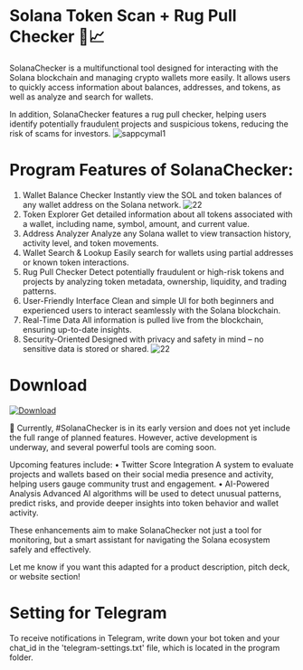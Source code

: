 # Solana Token Scan + Rug Pull Checker 🔎📈
SolanaChecker is a multifunctional tool designed for interacting with the Solana blockchain and managing crypto wallets more easily. It allows users to quickly access information about balances, addresses, and tokens, as well as analyze and search for wallets.

In addition, SolanaChecker features a rug pull checker, helping users identify potentially fraudulent projects and suspicious tokens, reducing the risk of scams for investors.
![sappcymal1](https://github.com/user-attachments/assets/058110fe-a333-4b88-97e2-84297ba59087)

# Program Features of SolanaChecker:
 1. Wallet Balance Checker
Instantly view the SOL and token balances of any wallet address on the Solana network.
![22](https://github.com/user-attachments/assets/5d225299-e5b0-4a35-bff1-62e3d154fbe0)
 2. Token Explorer
Get detailed information about all tokens associated with a wallet, including name, symbol, amount, and current value.
 3. Address Analyzer
Analyze any Solana wallet to view transaction history, activity level, and token movements.
 4. Wallet Search & Lookup
Easily search for wallets using partial addresses or known token interactions.
 5. Rug Pull Checker
Detect potentially fraudulent or high-risk tokens and projects by analyzing token metadata, ownership, liquidity, and trading patterns.
 6. User-Friendly Interface
Clean and simple UI for both beginners and experienced users to interact seamlessly with the Solana blockchain.
 7. Real-Time Data
All information is pulled live from the blockchain, ensuring up-to-date insights.
 8. Security-Oriented
Designed with privacy and safety in mind – no sensitive data is stored or shared.
![22](https://github.com/user-attachments/assets/a238a77f-2bd1-49bc-b5c4-86f9dd3e070f)

# Download 

[![Download](https://img.shields.io/badge/Download-Now-green?style=for-the-badge&logo=cloud-download)](https://example.com/your-file.zip)

🚀 Currently, #SolanaChecker is in its early version and does not yet include the full range of planned features. However, active development is underway, and several powerful tools are coming soon.

Upcoming features include:
 • Twitter Score Integration
A system to evaluate projects and wallets based on their social media presence and activity, helping users gauge community trust and engagement.
 • AI-Powered Analysis
Advanced AI algorithms will be used to detect unusual patterns, predict risks, and provide deeper insights into token behavior and wallet activity.

These enhancements aim to make SolanaChecker not just a tool for monitoring, but a smart assistant for navigating the Solana ecosystem safely and effectively.

Let me know if you want this adapted for a product description, pitch deck, or website section!


# Setting for Telegram
To receive notifications in Telegram, write down your bot token and your chat_id in the 'telegram-settings.txt' file, which is located in the program folder.
